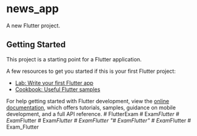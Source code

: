 # news_app

A new Flutter project.

## Getting Started

This project is a starting point for a Flutter application.

A few resources to get you started if this is your first Flutter project:

- [Lab: Write your first Flutter app](https://docs.flutter.dev/get-started/codelab)
- [Cookbook: Useful Flutter samples](https://docs.flutter.dev/cookbook)

For help getting started with Flutter development, view the
[online documentation](https://docs.flutter.dev/), which offers tutorials,
samples, guidance on mobile development, and a full API reference.
#   F l u t t e r E x a m  
 #   E x a m _ F l u t t e r  
 #   E x a m _ F l u t t e r  
 #   E x a m _ F l u t t e r  
 #   E x a m F l u t t e r  
 "# ExamFlutter" 
#   E x a m _ F l u t t e r  
 #   E x a m _ F l u t t e r  
 
